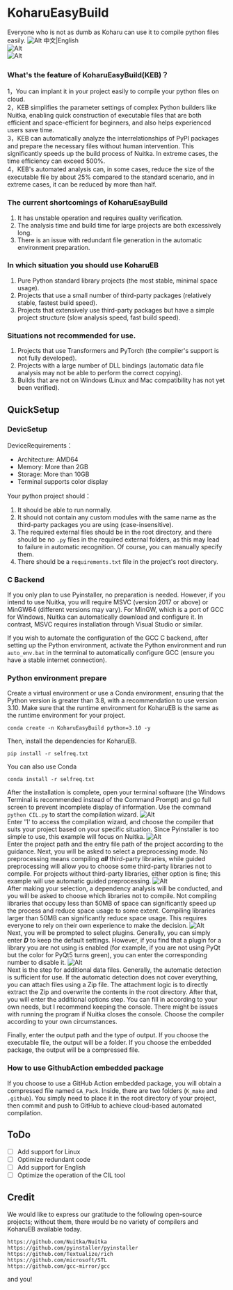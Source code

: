 
# KoharuEasyBuild  
  
Everyone who is not as dumb as Koharu can use it to compile python files easily.
![Alt](https://github.com/tucaodashen/KoharuPyEasyBuild/blob/main/readme/edHeadI.jpg?raw=true "Ai画的") 
中文|English  
![Alt](https://repobeats.axiom.co/api/embed/d4224f09be08f0118383269fca5d909676a69c0e.svg "Repobeats analytics image")  
![Alt](https://moe-counter.glitch.me/get/@:tucaodashen_Koharu?theme=rule34 "Repobeats analytics image")  
### What's the feature of KoharuEasyBuild(KEB)？  
1，You can implant it in your project easily to compile your python files on cloud.  
2，KEB simplifies the parameter settings of complex Python builders like Nuitka, enabling quick construction of executable files that are both efficient and space-efficient for beginners, and also helps experienced users save time.  
3，KEB can automatically analyze the interrelationships of PyPI packages and prepare the necessary files without human intervention. This significantly speeds up the build process of Nuitka. In extreme cases, the time efficiency can exceed 500%.  
4，KEB's automated analysis can, in some cases, reduce the size of the executable file by about 25% compared to the standard scenario, and in extreme cases, it can be reduced by more than half.  
  
### The current shortcomings of KoharuEsayBuild  
1.  It has unstable operation and requires quality verification.
2.  The analysis time and build time for large projects are both excessively long.
3.  There is an issue with redundant file generation in the automatic environment preparation.
  
  
### In which situation you should use KoharuEB
1.  Pure Python standard library projects (the most stable, minimal space usage).
2.  Projects that use a small number of third-party packages (relatively stable, fastest build speed).
3.  Projects that extensively use third-party packages but have a simple project structure (slow analysis speed, fast build speed).
  
### Situations not recommended for use. 
1.  Projects that use Transformers and PyTorch (the compiler's support is not fully developed).
2.  Projects with a large number of DLL bindings (automatic data file analysis may not be able to perform the correct copying).
3.  Builds that are not on Windows (Linux and Mac compatibility has not yet been verified).
  
## QuickSetup
### DevicSetup 
DeviceRequirements：  
-   Architecture: AMD64
-   Memory: More than 2GB
-   Storage: More than 10GB
-   Terminal supports color display
  
Your python project should：  
1.  It should be able to run normally.
2.  It should not contain any custom modules with the same name as the third-party packages you are using (case-insensitive).
3.  The required external files should be in the root directory, and there should be no `.py` files in the required external folders, as this may lead to failure in automatic recognition. Of course, you can manually specify them.
4.  There should be a `requirements.txt` file in the project's root directory.  

  
### C Backend  

If you only plan to use Pyinstaller, no preparation is needed. However, if you intend to use Nuitka, you will require MSVC (version 2017 or above) or MinGW64 (different versions may vary). For MinGW, which is a port of GCC for Windows, Nuitka can automatically download and configure it. In contrast, MSVC requires installation through Visual Studio or similar.

If you wish to automate the configuration of the GCC C backend, after setting up the Python environment, activate the Python environment and run `auto_env.bat` in the terminal to automatically configure GCC (ensure you have a stable internet connection).
### Python environment prepare
Create a virtual environment or use a Conda environment, ensuring that the Python version is greater than 3.8, with a recommendation to use version 3.10. 
Make sure that the runtime environment for KoharuEB is the same as the runtime environment for your project. 
```  
conda create -n KoharuEasyBuild python=3.10 -y  
```  
Then, install the dependencies for KoharuEB.
```  
pip install -r selfreq.txt  
```  
You can also use Conda  
```  
conda install -r selfreq.txt  
```  
  
After the installation is complete, open your terminal software (the Windows Terminal is recommended instead of the Command Prompt) and go full screen to prevent incomplete display of information. 
Use the command `python CIL.py` to start the compilation wizard.
![Alt](https://github.com/tucaodashen/KoharuPyEasyBuild/blob/main/readme/pic1.png?raw=true "Pic1")  
Enter '1' to access the compilation wizard, and choose the compiler that suits your project based on your specific situation. 
Since Pyinstaller is too simple to use, this example will focus on Nuitka.
![Alt](https://github.com/tucaodashen/KoharuPyEasyBuild/blob/main/readme/pic2.png?raw=true "Pic2")  
Enter the project path and the entry file path of the project according to the guidance. 
Next, you will be asked to select a preprocessing mode. No preprocessing means compiling _**all**_ third-party libraries, while guided preprocessing will allow you to choose some third-party libraries not to compile. 
For projects without third-party libraries, either option is fine; this example will use automatic guided preprocessing.
![Alt](https://github.com/tucaodashen/KoharuPyEasyBuild/blob/main/readme/pic3.png?raw=true "Pic3")  
After making your selection, a dependency analysis will be conducted, and you will be asked to choose which libraries not to compile. Not compiling libraries that occupy less than 50MB of space can significantly speed up the process and reduce space usage to some extent. Compiling libraries larger than 50MB can significantly reduce space usage.
This requires everyone to rely on their own experience to make the decision.
![Alt](https://github.com/tucaodashen/KoharuPyEasyBuild/blob/main/readme/pic4.png?raw=true "Pic4")  
Next, you will be prompted to select plugins. Generally, you can simply enter _**D**_ to keep the default settings. However, if you find that a plugin for a library you are not using is enabled (for example, if you are not using PyQt but the color for PyQt5 turns green), you can enter the corresponding number to disable it.
![Alt](https://github.com/tucaodashen/KoharuPyEasyBuild/blob/main/readme/pic5.png?raw=true "Pic5")  
Next is the step for additional data files. Generally, the automatic detection is sufficient for use. If the automatic detection does not cover everything, you can attach files using a Zip file. The attachment logic is to directly extract the Zip and overwrite the contents in the root directory.
After that, you will enter the additional options step. You can fill in according to your own needs, but I recommend keeping the console. There might be issues with running the program if Nuitka closes the console.
Choose the compiler according to your own circumstances.

Finally, enter the output path and the type of output. 
If you choose the executable file, the output will be a folder. 
If you choose the embedded package, the output will be a compressed file.
  
### How to use GithubAction embedded package
If you choose to use a GitHub Action embedded package, you will obtain a compressed file named `GA_Pack`. Inside, there are two folders (`K_make` and `.github`). You simply need to place it in the root directory of your project, then commit and push to GitHub to achieve cloud-based automated compilation.

## ToDo
-  [ ] Add support for Linux
-  [ ] Optimize redundant code
-  [ ] Add support for English
-  [ ] Optimize the operation of the CIL tool

## Credit
We would like to express our gratitude to the following open-source projects; without them, there would be no variety of compilers and KoharuEB available today.
```
https://github.com/Nuitka/Nuitka
https://github.com/pyinstaller/pyinstaller
https://github.com/Textualize/rich
https://github.com/microsoft/STL
https://github.com/gcc-mirror/gcc
```
and you!